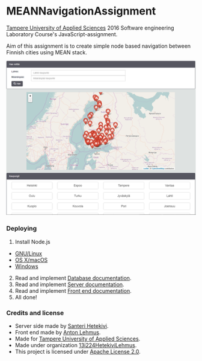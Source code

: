 # MEANNavigationAssignment
[Tampere University of Applied Sciences](http://www.tamk.fi/web/tamken) 2016 Software engineering Laboratory Course's JavaScript-assignment.

Aim of this assignment is to create simple node based navigation between Finnish cities using MEAN stack.

![Start Screen](https://raw.githubusercontent.com/13i224HetekiviLehmus/MEANNavigationAssignment/readme_changes/data/images/start_screen.PNG)

### Deploying  
1. Install Node.js
  * [GNU/Linux](https://nodejs.org/en/download/package-manager/)  
  * [OS X/macOS](https://nodejs.org/en/download/package-manager/#osx)  
  * [Windows](https://nodejs.org/en/download/package-manager/#windows)
2. Read and implement [Database documentation](https://github.com/13i224HetekiviLehmus/MEANNavigationAssignment/blob/master/database/README.md).
3. Read and implement [Server documentation](https://github.com/13i224HetekiviLehmus/MEANNavigationAssignment/blob/master/server/README.md).
4. Read and implement [Front end documentation](https://github.com/13i224HetekiviLehmus/MEANNavigationAssignment/blob/master/front_end/readme.md).
5. All done!

### Credits and license

* Server side made by [Santeri Hetekivi](https://github.com/SanteriHetekivi).
* Front end made by [Anton Lehmus](https://github.com/AntonLehmus).
* Made for [Tampere University of Applied Sciences](http://www.tamk.fi/web/tamken).
* Made under organization [13i224HetekiviLehmus](https://github.com/13i224HetekiviLehmus).
* This project is licensed under [Apache License 2.0](https://raw.githubusercontent.com/13i224HetekiviLehmus/MEANNavigationAssignment/server_documentation/server/LICENSE).
